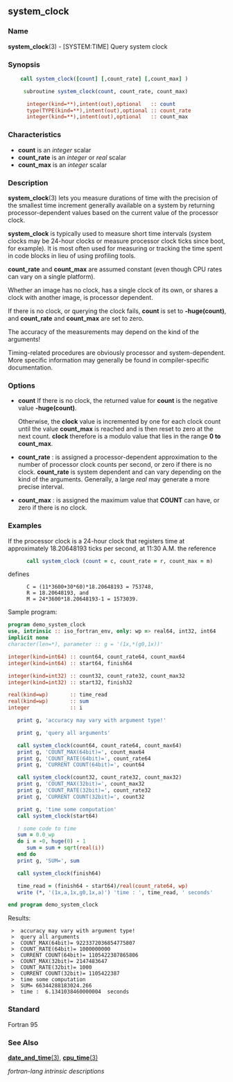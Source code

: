 ## system_clock

### **Name**

**system_clock**(3) - \[SYSTEM:TIME\] Query system clock

### **Synopsis**

```fortran
    call system_clock([count] [,count_rate] [,count_max] )
```

```fortran
     subroutine system_clock(count, count_rate, count_max)

      integer(kind=**),intent(out),optional   :: count
      type(TYPE(kind=**),intent(out),optional :: count_rate
      integer(kind=**),intent(out),optional   :: count_max
```

### **Characteristics**

- **count** is an _integer_ scalar
- **count_rate** is an _integer_ or _real_ scalar
- **count_max** is an _integer_ scalar

### **Description**

**system_clock**(3) lets you measure durations of time with the
precision of the smallest time increment generally available on a
system by returning processor-dependent values based on the current
value of the processor clock.

**system_clock** is typically used to measure short time intervals
(system clocks may be 24-hour clocks or measure processor clock ticks
since boot, for example). It is most often used for measuring or
tracking the time spent in code blocks in lieu of using profiling tools.

**count_rate** and **count_max** are assumed constant (even though
CPU rates can vary on a single platform).

Whether an image has no clock, has a single clock of its own, or shares
a clock with another image, is processor dependent.

If there is no clock, or querying the clock fails, **count** is set to
**-huge(count)**, and **count_rate** and **count_max** are set to zero.

The accuracy of the measurements may depend on the kind of the
arguments!

Timing-related procedures are obviously processor and system-dependent.
More specific information may generally be found in compiler-specific
documentation.

### **Options**

- **count**
  If there is no clock, the returned value for **count** is the negative
  value **-huge(count)**.

  Otherwise, the **clock** value is incremented by one for each clock
  count until the value **count_max** is reached and is then reset to
  zero at the next count. **clock** therefore is a modulo value that
  lies in the range **0 to count_max**.

- **count_rate**
  : is assigned a processor-dependent approximation to the number of
  processor clock counts per second, or zero if there is no clock.
  **count_rate** is system dependent and can vary depending on the kind
  of the arguments. Generally, a large _real_ may generate a more precise
  interval.

- **count_max**
  : is assigned the maximum value that **COUNT** can have, or zero if
  there is no clock.

### **Examples**

If the processor clock is a 24-hour clock that registers time at
approximately 18.20648193 ticks per second, at 11:30 A.M. the reference

```fortran
      call system_clock (count = c, count_rate = r, count_max = m)
```

defines

```text
      C = (11*3600+30*60)*18.20648193 = 753748,
      R = 18.20648193, and
      M = 24*3600*18.20648193-1 = 1573039.
```

Sample program:

```fortran
program demo_system_clock
use, intrinsic :: iso_fortran_env, only: wp => real64, int32, int64
implicit none
character(len=*), parameter :: g = '(1x,*(g0,1x))'

integer(kind=int64) :: count64, count_rate64, count_max64
integer(kind=int64) :: start64, finish64

integer(kind=int32) :: count32, count_rate32, count_max32
integer(kind=int32) :: start32, finish32

real(kind=wp)       :: time_read
real(kind=wp)       :: sum
integer             :: i

   print g, 'accuracy may vary with argument type!'

   print g, 'query all arguments'

   call system_clock(count64, count_rate64, count_max64)
   print g, 'COUNT_MAX(64bit)=', count_max64
   print g, 'COUNT_RATE(64bit)=', count_rate64
   print g, 'CURRENT COUNT(64bit)=', count64

   call system_clock(count32, count_rate32, count_max32)
   print g, 'COUNT_MAX(32bit)=', count_max32
   print g, 'COUNT_RATE(32bit)=', count_rate32
   print g, 'CURRENT COUNT(32bit)=', count32

   print g, 'time some computation'
   call system_clock(start64)

   ! some code to time
   sum = 0.0_wp
   do i = -0, huge(0) - 1
      sum = sum + sqrt(real(i))
   end do
   print g, 'SUM=', sum

   call system_clock(finish64)

   time_read = (finish64 - start64)/real(count_rate64, wp)
   write (*, '(1x,a,1x,g0,1x,a)') 'time : ', time_read, ' seconds'

end program demo_system_clock
```

Results:

```text
 >  accuracy may vary with argument type!
 >  query all arguments
 >  COUNT_MAX(64bit)= 9223372036854775807
 >  COUNT_RATE(64bit)= 1000000000
 >  CURRENT COUNT(64bit)= 1105422387865806
 >  COUNT_MAX(32bit)= 2147483647
 >  COUNT_RATE(32bit)= 1000
 >  CURRENT COUNT(32bit)= 1105422387
 >  time some computation
 >  SUM= 66344288183024.266
 >  time :  6.1341038460000004  seconds
```

### **Standard**

Fortran 95

### **See Also**

[**date_and_time**(3)](#date_and_time),
[**cpu_time**(3)](#cpu_time)

_fortran-lang intrinsic descriptions_
